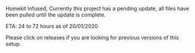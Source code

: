 Homekit Infused, Currently this project has a pending update, all files have been pulled until the update is complete.

ETA: 24 to 72 hours as of 20/01/2020

Please click on releases if you are looking for previous versions of this setup.
